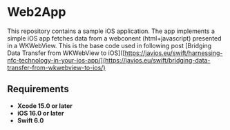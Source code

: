 
# Web2App
This repository contains a sample iOS application. The app implements a simple iOS app fetches data from a webconent (html+javascript) presented in a WKWebView. This is the base code used in following post [Bridging Data Transfer from WKWebView to iOS]([https://javios.eu/swift/harnessing-nfc-technology-in-your-ios-app/](https://javios.eu/swift/bridging-data-transfer-from-wkwebview-to-ios/)


## Requirements

- **Xcode 15.0 or later**
- **iOS 16.0 or later**
- **Swift 6.0**

